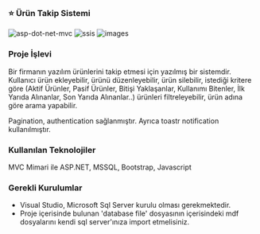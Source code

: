 ### :star: Ürün Takip Sistemi
![asp-dot-net-mvc](https://user-images.githubusercontent.com/36153454/58049374-5d581100-7b55-11e9-97b2-bb5c885f7e03.png) 
 ![ssis](https://user-images.githubusercontent.com/36153454/58049381-60eb9800-7b55-11e9-9308-594228ed9b22.png)  ![images](https://user-images.githubusercontent.com/36153454/58049385-62b55b80-7b55-11e9-8802-1a9152efa8a0.png)

###  Proje İşlevi  
Bir firmanın yazılım ürünlerini takip etmesi için yazılmış bir sistemdir. Kullanıcı ürün ekleyebilir, ürünü düzenleyebilir, ürün silebilir, istediği kritere göre (Aktif Ürünler, Pasif Ürünler, Bitişi Yaklaşanlar, Kullanımı Bitenler, İlk Yarıda Alınanlar, Son Yarıda Alınanlar..) ürünleri filtreleyebilir, ürün adına göre arama yapabilir. 

Pagination, authentication sağlanmıştır. Ayrıca toastr notification kullanılmıştır.

###  Kullanılan Teknolojiler
MVC Mimari ile ASP.NET, MSSQL, Bootstrap, Javascript

###  Gerekli Kurulumlar 
   * Visual Studio, Microsoft Sql Server kurulu olması gerekmektedir.
   * Proje içerisinde bulunan 'database file' dosyasının içerisindeki mdf dosyalarını kendi sql server'ınıza import etmelisiniz.  